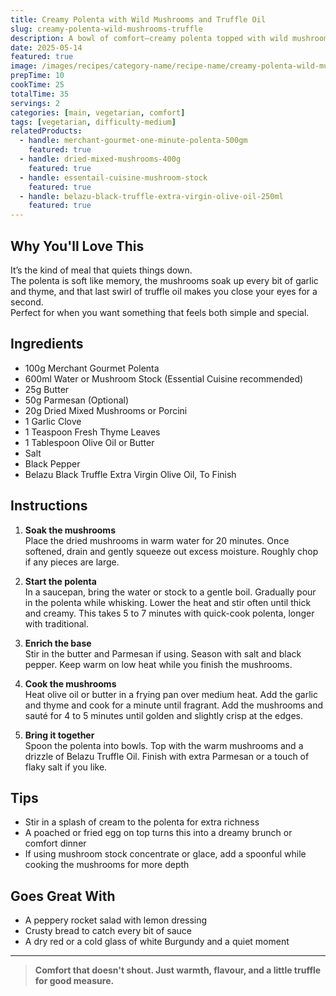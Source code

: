 ```yaml
---
title: Creamy Polenta with Wild Mushrooms and Truffle Oil  
slug: creamy-polenta-wild-mushrooms-truffle  
description: A bowl of comfort—creamy polenta topped with wild mushrooms sautéed in garlic and thyme, finished with a generous drizzle of black truffle oil.  
date: 2025-05-14  
featured: true  
image: /images/recipes/category-name/recipe-name/creamy-polenta-wild-mushrooms-truffle.webp  
prepTime: 10  
cookTime: 25  
totalTime: 35  
servings: 2  
categories: [main, vegetarian, comfort]  
tags: [vegetarian, difficulty-medium]  
relatedProducts:  
  - handle: merchant-gourmet-one-minute-polenta-500gm
    featured: true  
  - handle: dried-mixed-mushrooms-400g
    featured: true
  - handle: essentail-cuisine-mushroom-stock
    featured: true
  - handle: belazu-black-truffle-extra-virgin-olive-oil-250ml
    featured: true
---
```


## Why You'll Love This

It’s the kind of meal that quiets things down.  
The polenta is soft like memory, the mushrooms soak up every bit of garlic and thyme, and that last swirl of truffle oil makes you close your eyes for a second.  
Perfect for when you want something that feels both simple and special.

## Ingredients

- 100g Merchant Gourmet Polenta  
- 600ml Water or Mushroom Stock (Essential Cuisine recommended)  
- 25g Butter  
- 50g Parmesan (Optional)  
- 20g Dried Mixed Mushrooms or Porcini  
- 1 Garlic Clove  
- 1 Teaspoon Fresh Thyme Leaves  
- 1 Tablespoon Olive Oil or Butter  
- Salt  
- Black Pepper  
- Belazu Black Truffle Extra Virgin Olive Oil, To Finish

## Instructions

1. **Soak the mushrooms**  
   Place the dried mushrooms in warm water for 20 minutes. Once softened, drain and gently squeeze out excess moisture. Roughly chop if any pieces are large.

2. **Start the polenta**  
   In a saucepan, bring the water or stock to a gentle boil. Gradually pour in the polenta while whisking. Lower the heat and stir often until thick and creamy. This takes 5 to 7 minutes with quick-cook polenta, longer with traditional.

3. **Enrich the base**  
   Stir in the butter and Parmesan if using. Season with salt and black pepper. Keep warm on low heat while you finish the mushrooms.

4. **Cook the mushrooms**  
   Heat olive oil or butter in a frying pan over medium heat. Add the garlic and thyme and cook for a minute until fragrant. Add the mushrooms and sauté for 4 to 5 minutes until golden and slightly crisp at the edges.

5. **Bring it together**  
   Spoon the polenta into bowls. Top with the warm mushrooms and a drizzle of Belazu Truffle Oil. Finish with extra Parmesan or a touch of flaky salt if you like.

## Tips

- Stir in a splash of cream to the polenta for extra richness  
- A poached or fried egg on top turns this into a dreamy brunch or comfort dinner  
- If using mushroom stock concentrate or glace, add a spoonful while cooking the mushrooms for more depth

## Goes Great With

- A peppery rocket salad with lemon dressing  
- Crusty bread to catch every bit of sauce  
- A dry red or a cold glass of white Burgundy and a quiet moment

---

> **Comfort that doesn't shout. Just warmth, flavour, and a little truffle for good measure.**